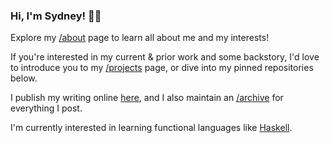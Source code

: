 ### Hi, I'm Sydney! 👋🏻

Explore my [/about](https://sydneyn.dev/about) page to learn all about me and my interests!

If you're interested in my current & prior work and some backstory, I'd love to introduce you to my [/projects](https://sydneyn.dev/projects) page, or dive into my pinned repositories below.

I publish my writing online [here](https://sydneyn.dev), and I also maintain an [/archive](https://sydneyn.dev/archive) for everything I post.

I'm currently interested in learning functional languages like [Haskell](https://haskell.org).
